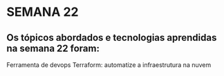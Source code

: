 # SEMANA 22

## Os tópicos abordados e tecnologias aprendidas na semana 22 foram:

Ferramenta de devops Terraform: automatize a infraestrutura na nuvem
